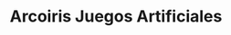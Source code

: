 ---
title: "Arcoiris Juegos Artificiales"
url: /jose-luis-bustamante-y-rivero/arcoiris-juegos-artificiales/
shop: pirotecnia
---